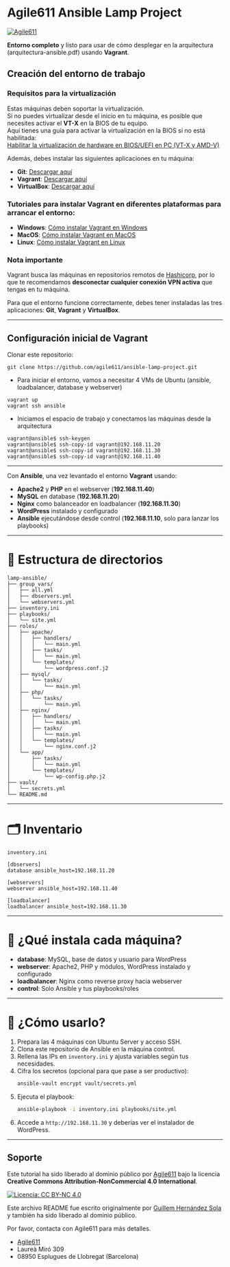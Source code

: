 # Agile611 Ansible Lamp Project
[![Agile611](https://www.agile611.com/wp-content/uploads/2020/09/cropped-logo-header.png)](http://www.agile611.com/)

**Entorno completo** y listo para usar de cómo desplegar en la arquitectura (arquitectura-ansible.pdf) usando **Vagrant**.

## Creación del entorno de trabajo
### Requisitos para la virtualización

Estas máquinas deben soportar la virtualización.  
Si no puedes virtualizar desde el inicio en tu máquina, es posible que necesites activar el **VT-X** en la BIOS de tu equipo.  
Aquí tienes una guía para activar la virtualización en la BIOS si no está habilitada:  
[Habilitar la virtualización de hardware en BIOS/UEFI en PC (VT-X y AMD-V)](https://assistouest.fr/es/habilitar-la-virtualizacion-de-hardware-en-bios-uefi-en-pc-vt-x-y-amd-v/)

Además, debes instalar las siguientes aplicaciones en tu máquina:

- **Git**: [Descargar aquí](https://git-scm.com/downloads)  
- **Vagrant**: [Descargar aquí](https://www.vagrantup.com/downloads.html)  
- **VirtualBox**: [Descargar aquí](https://www.virtualbox.org/wiki/Downloads)  

### Tutoriales para instalar Vagrant en diferentes plataformas para arrancar el entorno:

- **Windows**: [Cómo instalar Vagrant en Windows](https://www.youtube.com/watch?v=mPBWWu7sZU4)  
- **MacOS**: [Cómo instalar Vagrant en MacOS](https://www.youtube.com/watch?v=kCVsWyR8mbo)  
- **Linux**: [Cómo instalar Vagrant en Linux](https://www.youtube.com/watch?v=yGviTwD3hWM)  

### Nota importante

Vagrant busca las máquinas en repositorios remotos de [Hashicorp](http://hashicorp.com), por lo que te recomendamos **desconectar cualquier conexión VPN activa** que tengas en tu máquina.  

Para que el entorno funcione correctamente, debes tener instaladas las tres aplicaciones: **Git**, **Vagrant** y **VirtualBox**.

--- 

## Configuración inicial de Vagrant

Clonar este repositorio:

```shell
git clone https://github.com/agile611/ansible-lamp-project.git
```

* Para iniciar el entorno, vamos a necesitar 4 VMs de Ubuntu (ansible, loadbalancer, database y webserver)

```shell
vagrant up 
vagrant ssh ansible
```

* Iniciamos el espacio de trabajo y conectamos las máquinas desde la arquitectura

```shell
vagrant@ansible$ ssh-keygen
vagrant@ansible$ ssh-copy-id vagrant@192.168.11.20
vagrant@ansible$ ssh-copy-id vagrant@192.168.11.30
vagrant@ansible$ ssh-copy-id vagrant@192.168.11.40
```

---

Con **Ansible**, una vez levantado el entorno **Vagrant** usando:

- **Apache2** y **PHP** en el webserver (**192.168.11.40**)  
- **MySQL** en database (**192.168.11.20**)  
- **Nginx** como balanceador en loadbalancer (**192.168.11.30**)  
- **WordPress** instalado y configurado  
- **Ansible** ejecutándose desde control (**192.168.11.10**, solo para lanzar los playbooks)

---

# 📁 Estructura de directorios

```
lamp-ansible/
├── group_vars/
│   ├── all.yml
│   ├── dbservers.yml
│   └── webservers.yml
├── inventory.ini
├── playbooks/
│   └── site.yml
├── roles/
│   ├── apache/
│   │   ├── handlers/
│   │   │   └── main.yml
│   │   ├── tasks/
│   │   │   └── main.yml
│   │   └── templates/
│   │       └── wordpress.conf.j2
│   ├── mysql/
│   │   └── tasks/
│   │       └── main.yml
│   ├── php/
│   │   └── tasks/
│   │       └── main.yml
│   ├── nginx/
│   │   ├── handlers/
│   │   │   └── main.yml
│   │   ├── tasks/
│   │   │   └── main.yml
│   │   └── templates/
│   │       └── nginx.conf.j2
│   └── app/
│       ├── tasks/
│       │   └── main.yml
│       └── templates/
│           └── wp-config.php.j2
├── vault/
│   └── secrets.yml
└── README.md
```

---

# 🗂️ Inventario

`inventory.ini`
```
[dbservers]
database ansible_host=192.168.11.20

[webservers]
webserver ansible_host=192.168.11.40

[loadbalancer]
loadbalancer ansible_host=192.168.11.30
```

---

# 🚦 ¿Qué instala cada máquina?

- **database**: MySQL, base de datos y usuario para WordPress
- **webserver**: Apache2, PHP y módulos, WordPress instalado y configurado
- **loadbalancer**: Nginx como reverse proxy hacia webserver
- **control**: Solo Ansible y tus playbooks/roles

---

# 🚀 ¿Cómo usarlo?

1. Prepara las 4 máquinas con Ubuntu Server y acceso SSH.
2. Clona este repositorio de Ansible en la máquina control.
3. Rellena las IPs en `inventory.ini` y ajusta variables según tus necesidades.
4. Cifra los secretos (opcional para que pase a ser productivo):
   ```sh
   ansible-vault encrypt vault/secrets.yml
   ```
5. Ejecuta el playbook:
   ```sh
   ansible-playbook -i inventory.ini playbooks/site.yml
   ```
6. Accede a `http://192.168.11.30` y deberías ver el instalador de WordPress.

---
## Soporte

Este tutorial ha sido liberado al dominio público por [Agile611](http://www.agile611.com/) bajo la licencia **Creative Commons Attribution-NonCommercial 4.0 International**.

[![Licencia: CC BY-NC 4.0](https://img.shields.io/badge/License-CC_BY--NC_4.0-lightgrey.svg)](https://creativecommons.org/licenses/by-nc/4.0/)

Este archivo README fue escrito originalmente por [Guillem Hernández Sola](https://www.linkedin.com/in/guillemhs/) y también ha sido liberado al dominio público.

Por favor, contacta con Agile611 para más detalles.

* [Agile611](http://www.agile611.com/)
* Laureà Miró 309  
* 08950 Esplugues de Llobregat (Barcelona)